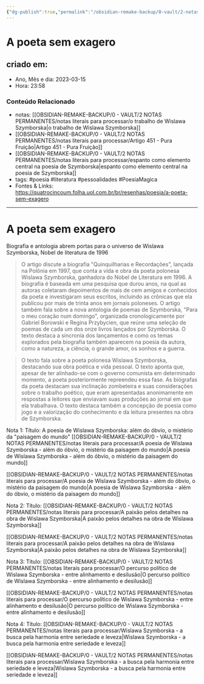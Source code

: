 ```yaml
---
{"dg-publish":true,"permalink":"/obsidian-remake-backup/0-vault/2-notas-permanentes/a-poeta-sem-exagero/","tags":["permanente","poesia","literatura","pessoalidades","PoesiaMagica"],"dgHomeLink":true,"dgShowLocalGraph":true,"dgShowFileTree":true,"dgEnableSearch":true,"noteIcon":""}
---
```


# A poeta sem exagero

## criado em: 

- Ano, Mês e dia: 2023-03-15
- Hora: 23:58

### Conteúdo Relacionado

- notas: [[OBSIDIAN-REMAKE-BACKUP/0 - VAULT/2 NOTAS PERMANENTES/notas literais para processar/o trabalho de Wislawa Szymborska\|o trabalho de Wislawa Szymborska]]
- [[OBSIDIAN-REMAKE-BACKUP/0 - VAULT/2 NOTAS PERMANENTES/notas literais para processar/Artigo 451 - Pura Fruição\|Artigo 451 - Pura Fruição]]
- [[OBSIDIAN-REMAKE-BACKUP/0 - VAULT/2 NOTAS PERMANENTES/notas literais para processar/espanto como elemento central na poesia de Szymborska\|espanto como elemento central na poesia de Szymborska]]
- tags: #poesia #literatura #pessoalidades #PoesiaMagica 
- Fontes & Links: https://quatrocincoum.folha.uol.com.br/br/resenhas/poesia/a-poeta-sem-exagero
---

# A poeta sem exagero

Biografia e antologia abrem portas para o universo de Wislawa Szymborska, Nobel de literatura de 1996

>O artigo discute a biografia "Quinquilharias e Recordações", lançada na Polônia em 1997, que conta a vida e obra da poeta polonesa Wislawa Szymborska, ganhadora do Nobel de Literatura em 1996. A biografia é baseada em uma pesquisa que durou anos, na qual as autoras coletaram depoimentos de mais de cem amigos e conhecidos da poeta e investigaram seus escritos, incluindo as crônicas que ela publicou por mais de trinta anos em jornais poloneses. O artigo também fala sobre a nova antologia de poemas de Szymborska, "Para o meu coração num domingo", organizada cronologicamente por Gabriel Borowski e Regina Przybycien, que reúne uma seleção de poemas de cada um dos onze livros lançados por Szymborska. O texto destaca a sincronia dos lançamentos e como os temas explorados pela biografia também aparecem na poesia da autora, como a natureza, a ciência, o grande amor, os sonhos e a guerra.



>O texto fala sobre a poeta polonesa Wislawa Szymborska, destacando sua obra poética e vida pessoal. O texto aponta que, apesar de ter alinhado-se com o governo comunista em determinado momento, a poeta posteriormente repreendeu essa fase. As biógrafas da poeta destacam sua inclinação zombeteira e suas considerações sobre o trabalho poético, que eram apresentadas anonimamente em respostas a leitores que enviavam suas produções ao jornal em que ela trabalhava. O texto destaca também a concepção de poesia como jogo e a valorização do conhecimento e da leitura presentes na obra de Szymborska.

Nota 1:
Título: A poesia de Wislawa Szymborska: além do óbvio, o mistério da "paisagem do mundo"
[[OBSIDIAN-REMAKE-BACKUP/0 - VAULT/2 NOTAS PERMANENTES/notas literais para processar/A poesia de Wislawa Szymborska -  além do óbvio, o mistério da paisagem do mundo\|A poesia de Wislawa Szymborska -  além do óbvio, o mistério da paisagem do mundo]]

[[OBSIDIAN-REMAKE-BACKUP/0 - VAULT/2 NOTAS PERMANENTES/notas literais para processar/A poesia de Wislawa Szymborska -  além do óbvio, o mistério da paisagem do mundo\|A poesia de Wislawa Szymborska -  além do óbvio, o mistério da paisagem do mundo]]

Nota 2:
Título: [[OBSIDIAN-REMAKE-BACKUP/0 - VAULT/2 NOTAS PERMANENTES/notas literais para processar/A paixão pelos detalhes na obra de Wislawa Szymborska\|A paixão pelos detalhes na obra de Wislawa Szymborska]]

[[OBSIDIAN-REMAKE-BACKUP/0 - VAULT/2 NOTAS PERMANENTES/notas literais para processar/A paixão pelos detalhes na obra de Wislawa Szymborska\|A paixão pelos detalhes na obra de Wislawa Szymborska]]

Nota 3:
Título: [[OBSIDIAN-REMAKE-BACKUP/0 - VAULT/2 NOTAS PERMANENTES/notas literais para processar/O percurso político de Wislawa Szymborska - entre alinhamento e desilusão\|O percurso político de Wislawa Szymborska - entre alinhamento e desilusão]]

[[OBSIDIAN-REMAKE-BACKUP/0 - VAULT/2 NOTAS PERMANENTES/notas literais para processar/O percurso político de Wislawa Szymborska - entre alinhamento e desilusão\|O percurso político de Wislawa Szymborska - entre alinhamento e desilusão]]

Nota 4:
Título: [[OBSIDIAN-REMAKE-BACKUP/0 - VAULT/2 NOTAS PERMANENTES/notas literais para processar/Wislawa Szymborska - a busca pela harmonia entre seriedade e leveza\|Wislawa Szymborska - a busca pela harmonia entre seriedade e leveza]]

[[OBSIDIAN-REMAKE-BACKUP/0 - VAULT/2 NOTAS PERMANENTES/notas literais para processar/Wislawa Szymborska - a busca pela harmonia entre seriedade e leveza\|Wislawa Szymborska - a busca pela harmonia entre seriedade e leveza]]
